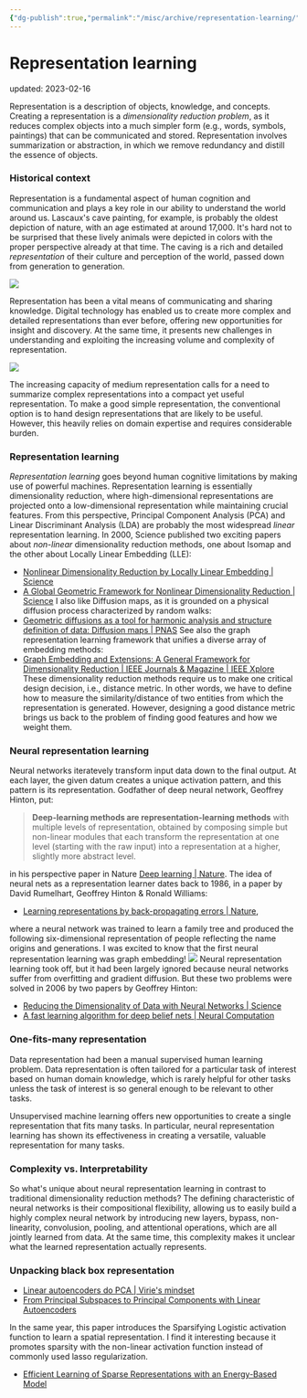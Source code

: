 ```yaml
---
{"dg-publish":true,"permalink":"/misc/archive/representation-learning/","dgPassFrontmatter":true}
---
```



# Representation learning
updated: 2023-02-16

Representation is a description of objects, knowledge, and concepts. Creating a representation is a *dimensionality reduction problem*, as it reduces complex objects into a much simpler form (e.g., words, symbols, paintings) that can be communicated and stored.  Representation involves summarization or abstraction, in which we remove redundancy and distill the essence of objects. 

### Historical context
Representation is a fundamental aspect of human cognition and communication and plays a key role in our ability to understand the world around us. Lascaux's cave painting, for example, is probably the oldest depiction of nature, with an age estimated at around 17,000. It's hard not to be surprised that these lively animals were depicted in colors with the proper perspective already at that time. The caving is a rich and detailed *representation* of their culture and perception of the world, passed down from generation to generation.

![](https://upload.wikimedia.org/wikipedia/commons/thumb/1/1e/Lascaux_painting.jpg/440px-Lascaux_painting.jpg)

Representation has been a vital means of communicating and sharing knowledge. Digital technology has enabled us to create more complex and detailed representations than ever before, offering new opportunities for insight and discovery. At the same time, it presents new challenges in understanding and exploiting the increasing volume and complexity of representation.

![](https://miro.medium.com/max/799/1*tV_6-fK-G3wDs2DrybRgpw.jpeg)

The increasing capacity of medium representation calls for a need to summarize complex representations into a compact yet useful representation. To make a good simple representation, the conventional option is to hand design representations that are likely to be useful. However, this heavily relies on domain expertise and requires considerable burden.

### Representation learning
*Representation learning* goes beyond human cognitive limitations by making use of powerful machines. Representation learning is essentially dimensionality reduction, where high-dimensional representations are projected onto a low-dimensional representation while maintaining crucial features. From this perspective, Principal Component Analysis (PCA) and Linear Discriminant Analysis (LDA) are probably the most widespread *linear* representation learning. In 2000, Science published two exciting papers about *non-linear* dimensionality reduction methods, one about Isomap and the other about Locally Linear Embedding (LLE):
- [Nonlinear Dimensionality Reduction by Locally Linear Embedding | Science](https://www.science.org/doi/10.1126/science.290.5500.2323)
- [A Global Geometric Framework for Nonlinear Dimensionality Reduction | Science](https://www.science.org/doi/full/10.1126/science.290.5500.2319?casa_token=nc3NyNR0iz0AAAAA%3A1lImKGXkcKIvwQGBZ_wKntkK7Bl37LUGRkNLdtIoH39XfQ7h8cFPmvKjUfLzh1vRNlHvIXLkdetB)
I also like Diffusion maps, as it is grounded on a physical diffusion process characterized by random walks:
- [Geometric diffusions as a tool for harmonic analysis and structure definition of data: Diffusion maps | PNAS](https://www.pnas.org/doi/10.1073/pnas.0500334102)
See also the graph representation learning framework that unifies a diverse array of embedding methods:
- [Graph Embedding and Extensions: A General Framework for Dimensionality Reduction | IEEE Journals & Magazine | IEEE Xplore](https://ieeexplore.ieee.org/document/4016549)
These dimensionality reduction methods require us to make one critical design decision, i.e., distance metric. In other words, we have to define how to measure the similarity/distance of two entities from which the representation is generated. However, designing a good distance metric brings us back to the problem of finding good features and how we weight them. 

### Neural representation learning
Neural networks iteratevely transform input data down to the final output. At each layer, the given datum creates a unique activation pattern, and this pattern is its representation. Godfather of deep neural network, Geoffrey Hinton, put:

> **Deep-learning methods are representation-learning methods** with multiple levels of representation, obtained by composing simple but non-linear modules that each transform the representation at one level (starting with the raw input) into a representation at a higher, slightly more abstract level.

in his perspective paper in Nature [Deep learning | Nature](https://www.nature.com/articles/nature14539). The idea of neural nets as a representation learner dates back to 1986, in a paper by David Rumelhart, Geoffrey Hinton & Ronald Williams:

- [Learning representations by back-propagating errors | Nature](https://www.nature.com/articles/323533a0),

where a neural network was trained to learn a family tree and produced the following six-dimensional representation of people reflecting the name origins and generations. I was excited to know that the first neural representation learning was graph embedding!
![](https://chsasank.com/assets/images/classic_papers/backprop/fig4.png)
Neural representation learning took off, but it had been largely ignored because neural networks suffer from overfitting and gradient diffusion. But these two problems were solved in 2006 by two papers by Geoffrey Hinton:

- [Reducing the Dimensionality of Data with Neural Networks | Science](https://www.science.org/doi/10.1126/science.1127647)
- [A fast learning algorithm for deep belief nets | Neural Computation](https://dl.acm.org/doi/10.1162/neco.2006.18.7.1527)

### One-fits-many representation
Data representation had been a manual supervised human learning problem. Data representation is often tailored for a particular task of interest based on human domain knowledge, which is rarely helpful for other tasks unless the task of interest is so general enough to be relevant to other tasks. 

Unsupervised machine learning offers new opportunities to create a single representation that fits many tasks. In particular, neural representation learning has shown its effectiveness in creating a versatile, valuable representation for many tasks. 

###  Complexity vs. Interpretability
So what's unique about neural representation learning in contrast to traditional dimensionality reduction methods? The defining characteristic of neural networks is their compositional flexibility, allowing us to easily build a highly complex neural network by introducing new layers, bypass, non-linearity, convolusion, pooling, and attentional operations, which are all jointly learned from data. At the same time, this complexity makes it unclear what the learned representation actually represents. 

### Unpacking black box representation
- [Linear autoencoders do PCA | Virie's mindset](https://pvirie.wordpress.com/2016/03/29/linear-autoencoders-do-pca/)
- [From Principal Subspaces to Principal Components with Linear Autoencoders](https://arxiv.org/abs/1804.10253)


In the same year, this paper introduces the Sparsifying Logistic activation function to learn a spatial representation. I find it interesting because it promotes sparsity with the non-linear activation function instead of commonly used lasso regularization. 

- [Efficient Learning of Sparse Representations with an Energy-Based Model](https://papers.nips.cc/paper/2006/hash/87f4d79e36d68c3031ccf6c55e9bbd39-Abstract.html)

